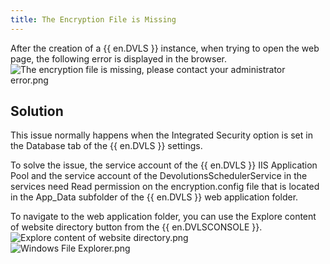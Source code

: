 ```yaml
---
title: The Encryption File is Missing
---
```

After the creation of a {{ en.DVLS }} instance, when trying to open the web page, the following error is displayed in the browser.  
![The encryption file is missing, please contact your administrator error.png](https://webdevolutions.azureedge.net/docs/en/kb/KB8000.png)

## Solution

This issue normally happens when the Integrated Security option is set in the Database tab of the {{ en.DVLS }} settings.

To solve the issue, the service account of the {{ en.DVLS }} IIS Application Pool and the service account of the DevolutionsSchedulerService in the services need Read permission on the encryption.config file that is located in the App_Data subfolder of the {{ en.DVLS }} web application folder.

To navigate to the web application folder, you can use the Explore content of website directory button from the {{ en.DVLSCONSOLE }}.  
![Explore content of website directory.png](https://webdevolutions.azureedge.net/docs/en/kb/KB8001.png)  
![Windows File Explorer.png](https://webdevolutions.azureedge.net/docs/en/kb/KB8002.png)
